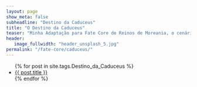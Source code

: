 ```yaml
---
layout: page
show_meta: false
subheadline: "Destino da Caduceus"
title: "O Destino da Caduceus"
teaser: "Minha Adaptação para Fate Core de Reinos de Moreania, o cenário oficial da DragonSlayer"
header:
   image_fullwidth: "header_unsplash_5.jpg"
permalink: "/fate-core/caduceus/"
---
```

<ul>
    {% for post in site.tags.Destino_da_Caduceus %}
    <li><a href="{{ site.url }}{{ post.url }}">{{ post.title }}</a></li>
    {% endfor %}
</ul>
